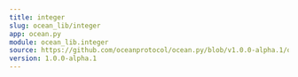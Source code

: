 ```yaml
---
title: integer
slug: ocean_lib/integer
app: ocean.py
module: ocean_lib.integer
source: https://github.com/oceanprotocol/ocean.py/blob/v1.0.0-alpha.1/ocean_lib/integer.py
version: 1.0.0-alpha.1
---
```

